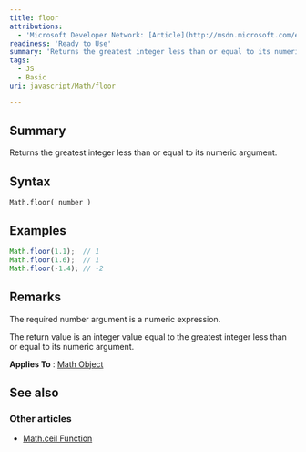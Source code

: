 ```yaml
---
title: floor
attributions:
  - 'Microsoft Developer Network: [Article](http://msdn.microsoft.com/en-us/library/ie/sw6w4wz7(v=vs.94).aspx)'
readiness: 'Ready to Use'
summary: 'Returns the greatest integer less than or equal to its numeric argument.'
tags:
  - JS
  - Basic
uri: javascript/Math/floor

---
```

## Summary

Returns the greatest integer less than or equal to its numeric argument.

## Syntax

    Math.floor( number )

## Examples

``` js
Math.floor(1.1);  // 1
Math.floor(1.6);  // 1
Math.floor(-1.4); // -2
```

## Remarks

The required number argument is a numeric expression.

The return value is an integer value equal to the greatest integer less than or equal to its numeric argument.

**Applies To** : [Math Object](/javascript/Math)

## See also

### Other articles

-   [Math.ceil Function](/javascript/Math/ceil)

